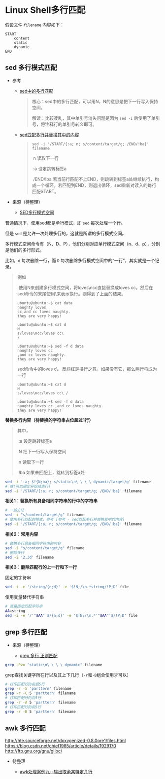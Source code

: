 # Linux Shell多行匹配


假设文件 `filename` 内容如下：
```
START
    content
    static
    dynamic
END
```

## sed 多行模式匹配

* 参考
  * [sed中的多行匹配](https://www.cnblogs.com/2myroad/p/3912432.html)

    > 核心：sed中的多行匹配，可以用N，N的意思是把下一行写入保持空间。
    >
    > 解读：比较凌乱，其中单引号消失问题是因为 `sed -i` 后使用了单引号，将注释行的单引号转义即可。

  * [sed匹配多行并替换其中的内容](https://www.cnblogs.com/yangxiaochu/p/7602884.html)

    > `sed -i '/START/{:a; n; s/content/target/g; /END/!ba}' filename`
    >
    > ​	n 读取下一行
    >
    > ​	:a 设定跳转标签a
    >
    > ​		/END/!ba  若当前行匹配不上END，则跳转到标签a处继续执行，构成一个循环。若匹配到END，则退出循环，sed重新对读入的每行匹配START。

* 来源（待整理）

  * [SED多行模式空间](https://blog.csdn.net/imzoer/article/details/8740673)

普通情况下，使用sed都是单行模式，即 `sed` 每次处理一个行。

但是 `sed` 是允许一次处理多行的，这就是所谓的多行模式空间。

多行模式空间命令有（N、D、P），他们分别对应单行模式空间（n、d、p），分别是他们的多行形式。

比如，`d` 每次删除一行，而 `D` 每次删除多行模式空间中的“一行”，其实就是一个记录。

> 例如
>
> ​	使用N来创建多行模式空间，将loves\ncc直接替换成loves cc，然后在sed命令的末尾使用\来表示换行。则得到了上面的结果。
>
> ```
> ubuntu@ubuntu:~$ cat data 
> naughty loves
> cc,and cc loves naughty.
> they are very happy!
> 
> ubuntu@ubuntu:~$ cat d
> N
> s/loves\ncc/loves cc\
> /
> 
> ubuntu@ubuntu:~$ sed -f d data 
> naughty loves cc
> ,and cc loves naughty.
> they are very happy!
> ```
>
> sed命令中的loves c\，反斜杠是换行之意。如果没有它，那么两行将成为一行
>
> ```
> ubuntu@ubuntu:~$ cat d
> N
> s/loves\ncc/loves cc\ /
> 
> ubuntu@ubuntu:~$ sed -f d data 
> naughty loves cc ,and cc loves naughty.
> they are very happy!
> ```
>
> 



**替换多行内容（待替换的字符串占位超过1行）**

> 其中，
>
> ​	:a 设定跳转标签a
>
> ​	N 把下一行写入保持空间
>
> ​	n 读取下一行
>
> ​	!ba 如果未匹配上，跳转到标签a处

```bash
sed -i ':a; $!{N;ba}; s/static\n\ \ \ \ dynamic/target/g' filename
# 或(可以限定开始结束行)
sed -i '/START/{:a; n; s/content/target/g; /END/!ba}' filename
```

**相关1：替换所有具备相同字符串的行中的字符串**

```bash
# 一般方法
sed -i "s/content/target/g" filename
# 使用多行匹配的模式，参考 [参考 - sed匹配多行并替换其中的内容]
sed -i '/START/{:a; n; s/content/target/g; /END/!ba}' filename
```

**相关2：常用内容**

```bash
# 替换多行具备相同字符串的内容
sed -i "s/content/target/g" filename
# 删除多行
sed -i '2,3d' filename
```

**相关3：删除匹配行的上一行和下一行**

固定的字符串

```bash
sed -i -e '/string/{n;d}' -e '$!N;/\n.*string/!P;D' file
```

使用变量替代字符串

```bash
# 变量指定匹配字符串
AA=string
sed -i -e '/'"$AA"'$/{n;d}' -e '$!N;/\n.*'"$AA"'$/!P;D' file
```

## grep 多行匹配

* 来源（待整理）

  * [grep 多行 正则匹配](https://www.cnblogs.com/xuxm2007/p/9180604.html)

```bash
grep -Pzo "static\n\ \ \ \ dynamic" filename
```

grep查找关键字所在行以及其上下几行（`-r`和`-B`组合使用才可以）

```bash
# 打印匹配行的前后5行
grep -r -5 'parttern' filename
grep -r -C 5 'parttern' filename
# 打印匹配行的后5行
grep -r -A 5 'parttern' filename
# 打印匹配行的前5行
grep -r -B 5 'parttern' filename
```



## awk 多行匹配

http://hte.sourceforge.net/doxygenized-0.8.0pre1/files.html
https://blog.csdn.net/chief1985/article/details/1929170
http://ftp.gnu.org/gnu/glibc/



* 待整理

  * [awk处理案例九--输出取余某特定几行](https://www.cnblogs.com/lottu/p/3335891.html)